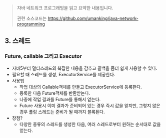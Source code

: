 >   자바 네트워크 프로그래밍을 읽고 요약한 내용입니다.
>
>   관련 소스코드는 https://github.com/umanking/java-network-programming 



## 3. 스레드 

### Future, callable 그리고 Executor 

-   자바5부터 멀티스레드의 복잡한 내용을 감추고 콜백을 좀더 쉽게 사용할 수 있다. 
-   필요할 때 스레드를 생성, ExecutorService를 제공한다.
-   사용법
    -   작업 대상의 Callable객체를 만들고 ExecutorService에 등록한다. 
    -   등록한 다음 Future객체를 반환받는다. 
    -   나중에 작업 결과를 Future를 통해서 얻는다. 
    -   Future 사용시 이미 결과가 준비되어 있는 경우 즉시 값을 얻지만, 그렇지 않은 경우 폴링 스레드는 준비가 될 때까지 블록된다. 
-   장점?
    -   다양한 종류의 스레드를 생성한 다음, 여러 스레드로부터 원하는 순서대로 값을 얻는다.







